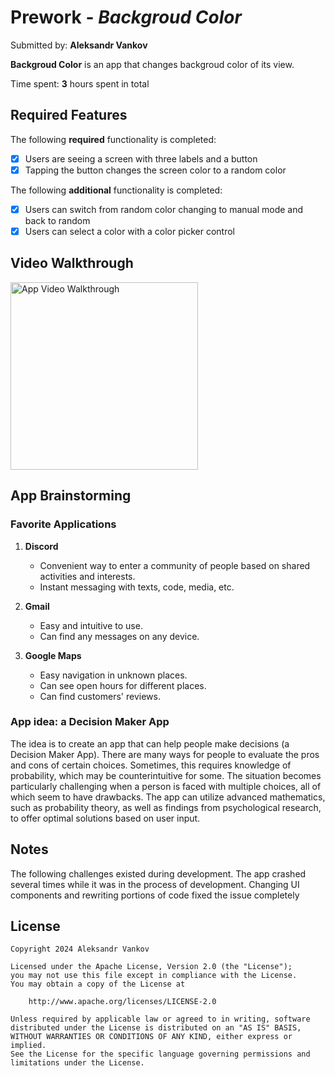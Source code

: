 
# Prework - *Backgroud Color*

Submitted by: **Aleksandr Vankov**

**Backgroud Color** is an app that changes backgroud color of its view.

Time spent: **3** hours spent in total

## Required Features

The following **required** functionality is completed:

- [x] Users are seeing a screen with three labels and a button
- [x] Tapping the button changes the screen color to a random color

The following **additional** functionality is completed:

- [x] Users can switch from random color changing to manual mode and back to random
- [x] Users can select a color with a color picker control

## Video Walkthrough

<img src="app_recording.gif?raw=true" width="300" alt="App Video Walkthrough" title="App Video Walkthrough">

## App Brainstorming

### Favorite Applications

1. **Discord**
   - Convenient way to enter a community of people based on shared activities and interests.
   - Instant messaging with texts, code, media, etc.

2. **Gmail**
   - Easy and intuitive to use.
   - Can find any messages on any device.

3. **Google Maps**
   - Easy navigation in unknown places.
   - Can see open hours for different places.
   - Can find customers' reviews.

### App idea: a Decision Maker App

The idea is to create an app that can help people make decisions (a Decision Maker App). There are many ways for people to evaluate the pros and cons of certain choices. Sometimes, this requires knowledge of probability, which may be counterintuitive for some. The situation becomes particularly challenging when a person is faced with multiple choices, all of which seem to have drawbacks. The app can utilize advanced mathematics, such as probability theory, as well as findings from psychological research, to offer optimal solutions based on user input.

## Notes

The following challenges existed during development. The app crashed several times while it was in the process of development. 
Changing UI components and rewriting portions of code fixed the issue completely

## License

    Copyright 2024 Aleksandr Vankov

    Licensed under the Apache License, Version 2.0 (the "License");
    you may not use this file except in compliance with the License.
    You may obtain a copy of the License at

        http://www.apache.org/licenses/LICENSE-2.0

    Unless required by applicable law or agreed to in writing, software
    distributed under the License is distributed on an "AS IS" BASIS,
    WITHOUT WARRANTIES OR CONDITIONS OF ANY KIND, either express or implied.
    See the License for the specific language governing permissions and
    limitations under the License.
